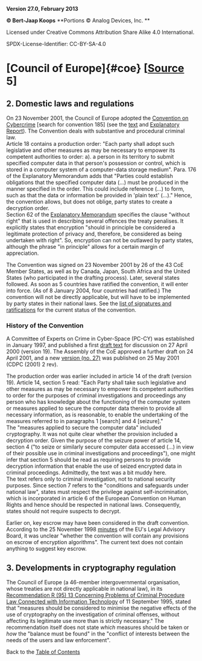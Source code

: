 **Version 27.0, February 2013**

**© Bert-Jaap Koops**
**Portions © Analog Devices, Inc. **  

Licensed under Creative Commons Attribution Share Alike 4.0 International.

SPDX-License-Identifier: CC-BY-SA-4.0

# [Council of Europe]{#coe} \[[Source](cls-srce.htm) 5\]

## 2. Domestic laws and regulations  
On 23 November 2001, the Council of Europe adopted the [Convention on
Cybercrime](http://conventions.coe.int/Treaty/EN/findknownste.asp?CM=1)
\[search for convention 185\] (see the
[text](http://conventions.coe.int/Treaty/en/Treaties/Html/185.htm) and
[Explanatory
Report](http://conventions.coe.int/Treaty/en/Reports/Html/185.htm)).
The Convention deals with substantive and procedural criminal law. \
Article 18 contains a production order: \"Each party shall adopt such
legislative and other measures as may be necessary to empower its
competent authorities to order: a). a person in its territory to submit
specified computer data in that person\'s possession or control, which
is stored in a computer system of a computer-data storage medium\".
Para. 176 of the Explanatory Memorandum adds that \"Parties could
establish obligations that the specified computer data (\...) must be
produced in the manner specified in the order. This could include
reference (\...) to form, such as that the data or information be
provided in \'plain text\' (\...).\" Hence, the convention allows, but
does not oblige, party states to create a decryption order.\
Section 62 of the [Explanatory
Memorandum](http://conventions.coe.int/treaty/EN/projets/CyberRapex.htm)
specifies the clause \"without right\" that is used in describing
several offences the treaty penalises. It explicitly states that
encryption \"should in principle be considered a legitimate protection
of privacy and, therefore, be considered as being undertaken with
right\". So, encryption can not be outlawed by party states, although
the phrase \"in principle\" allows for a certain margin of appreciation.

The Convention was signed on 23 November 2001 by 26 of the 43 CoE Member
States, as well as by Canada, Japan, South Africa and the United States
(who participated in the drafting process). Later, several states
followed. As soon as 5 countries have ratified the convention, it will
enter into force. (As of 8 January 2004, four countries had ratified.)
The convention will not be directly applicable, but will have to be
implemented by party states in their national laws. See the [list of
signatures and
ratifications](http://conventions.coe.int/Treaty/EN/searchsig.asp?NT=185&CM=&DF=)
for the current status of the convention.  

### History of the Convention  
A Committee of Experts on Crime in Cyber-Space (PC-CY) was established
in January 1997, and published a first [draft
text](http://conventions.coe.int/treaty/en/projets/cybercrime.htm) for
discussion on 27 April 2000 (version 19). The Assembly of the CoE
approved a further draft on 24 April 2001, and a new [version (no.
27)](http://conventions.coe.int/treaty/EN/projets/cybercrime27.htm) was
published on 25 May 2001 (CDPC (2001) 2 rev). 

The production order was earlier included in article 14 of the draft
(version 19). Article 14, section 5 read: \"Each Party shall take such
legislative and other measures as may be necessary to empower its
competent authorities to order for the purposes of criminal
investigations and proceedings any person who has knowledge about the
functioning of the computer system or measures applied to secure the
computer data therein to provide all necessary information, as is
reasonable, to enable the undertaking of the measures referred to in
paragraphs 1 \[search\] and 4 \[seizure\].\"\
The \"measures applied to secure the computer data\" included
cryptography. It was not quite clear whether the provision included a
decryption order. Given the purpose of the seizure power of article 14,
section 4 (\"to seize or similarly secure computer data accessed (\...)
in view of their possible use in criminal investigations and
proceedings\"), one might infer that section 5 should be read as
requiring persons to provide decryption information that enable the use
of seized encrypted data in criminal proceedings. Admittedly, the text
was a bit muddy here.\
The text refers only to criminal investigation, not to national security
purposes. Since section 7 refers to the \"conditions and safeguards
under national law\", states must respect the privilege against
self-incrimination, which is incorporated in article 6 of the European
Convention on Human Rights and hence should be respected in national
laws. Consequently, states should not require suspects to decrypt.

Earlier on, key escrow may have been considered in the draft convention.
According to the 25 November 1998
[minutes](http://www.echo.lu/legal/en/lab/981125/minutes.html#9) of the
EU\'s Legal Advisory Board, it was unclear \"whether the convention will
contain any provisions on escrow of encryption algorithms\". The current
text does not contain anything to suggest key escrow.

## 3. Developments in cryptography regulation  
The Council of Europe (a 46-member intergovernmental organisation, whose
treaties are not directly applicable in national law), in its
[Recommendation R (95) 13 Concerning Problems of Criminal Procedure Law
Connected with Information
Technology](http://www.privacy.org/pi/intl_orgs/coe/info_tech_1995.html)
of 11 September 1995, stated that \"measures should be considered to
minimise the negative effects of the use of cryptography on the
investigation of criminal offenses, without affecting its legitimate use
more than is strictly necessary.\" The recommendation itself does not
state *which* measures should be taken or *how* the \"balance must be
found\" in the \"conflict of interests between the needs of the users
and law enforcement\".

Back to the [Table of Contents](index.md)
